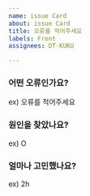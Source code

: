 ```yaml
---
name: issue Card
about: issue Card
title: 오류를 적어주세요
labels: Front
assignees: DT-KUKU

---
```


### 어떤 오류인가요?
ex) 오류를 적어주세요

### 원인을 찾았나요? 
ex) O

### 얼마나 고민했나요?
ex) 2h
